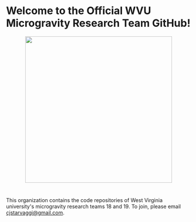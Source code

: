 # Welcome to the Official WVU Microgravity Research Team GitHub!

<div align="center">
<kbd>
<img src="https://i.imgur.com/Uu0jaUg.png" width="400">
</kbd>
</div>

#

This organization contains the code repositories of West Virginia university's microgravity research teams 18 and 19. To join, please email cjstarvaggi@gmail.com.
